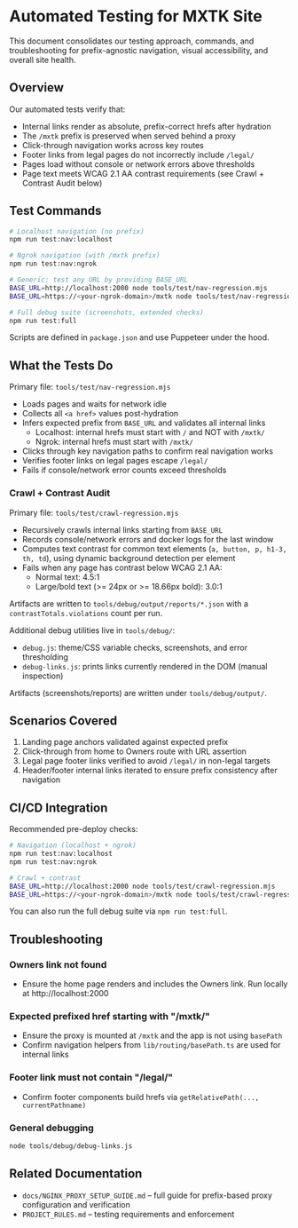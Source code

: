 # Automated Testing for MXTK Site

This document consolidates our testing approach, commands, and troubleshooting for prefix-agnostic navigation, visual accessibility, and overall site health.

## Overview

Our automated tests verify that:
- Internal links render as absolute, prefix-correct hrefs after hydration
- The `/mxtk` prefix is preserved when served behind a proxy
- Click-through navigation works across key routes
- Footer links from legal pages do not incorrectly include `/legal/`
- Pages load without console or network errors above thresholds
- Page text meets WCAG 2.1 AA contrast requirements (see Crawl + Contrast Audit below)

## Test Commands

```bash
# Localhost navigation (no prefix)
npm run test:nav:localhost

# Ngrok navigation (with /mxtk prefix)
npm run test:nav:ngrok

# Generic: test any URL by providing BASE_URL
BASE_URL=http://localhost:2000 node tools/test/nav-regression.mjs
BASE_URL=https://<your-ngrok-domain>/mxtk node tools/test/nav-regression.mjs

# Full debug suite (screenshots, extended checks)
npm run test:full
```

Scripts are defined in `package.json` and use Puppeteer under the hood.

## What the Tests Do

Primary file: `tools/test/nav-regression.mjs`

- Loads pages and waits for network idle
- Collects all `<a href>` values post-hydration
- Infers expected prefix from `BASE_URL` and validates all internal links
  - Localhost: internal hrefs must start with `/` and NOT with `/mxtk/`
  - Ngrok: internal hrefs must start with `/mxtk/`
- Clicks through key navigation paths to confirm real navigation works
- Verifies footer links on legal pages escape `/legal/`
- Fails if console/network error counts exceed thresholds

### Crawl + Contrast Audit

Primary file: `tools/test/crawl-regression.mjs`

- Recursively crawls internal links starting from `BASE_URL`
- Records console/network errors and docker logs for the last window
- Computes text contrast for common text elements (`a, button, p, h1-3, th, td`), using dynamic background detection per element
- Fails when any page has contrast below WCAG 2.1 AA:
  - Normal text: 4.5:1
  - Large/bold text (>= 24px or >= 18.66px bold): 3.0:1
  
Artifacts are written to `tools/debug/output/reports/*.json` with a `contrastTotals.violations` count per run.

Additional debug utilities live in `tools/debug/`:
- `debug.js`: theme/CSS variable checks, screenshots, and error thresholding
- `debug-links.js`: prints links currently rendered in the DOM (manual inspection)

Artifacts (screenshots/reports) are written under `tools/debug/output/`.

## Scenarios Covered

1. Landing page anchors validated against expected prefix
2. Click-through from home to Owners route with URL assertion
3. Legal page footer links verified to avoid `/legal/` in non-legal targets
4. Header/footer internal links iterated to ensure prefix consistency after navigation

## CI/CD Integration

Recommended pre-deploy checks:
```bash
# Navigation (localhost + ngrok)
npm run test:nav:localhost
npm run test:nav:ngrok

# Crawl + contrast
BASE_URL=http://localhost:2000 node tools/test/crawl-regression.mjs
BASE_URL=https://<your-ngrok-domain>/mxtk node tools/test/crawl-regression.mjs
```
You can also run the full debug suite via `npm run test:full`.

## Troubleshooting

### Owners link not found
- Ensure the home page renders and includes the Owners link. Run locally at http://localhost:2000

### Expected prefixed href starting with "/mxtk/"
- Ensure the proxy is mounted at `/mxtk` and the app is not using `basePath`
- Confirm navigation helpers from `lib/routing/basePath.ts` are used for internal links

### Footer link must not contain "/legal/"
- Confirm footer components build hrefs via `getRelativePath(..., currentPathname)`

### General debugging
```bash
node tools/debug/debug-links.js
```

## Related Documentation

- `docs/NGINX_PROXY_SETUP_GUIDE.md` – full guide for prefix-based proxy configuration and verification
- `PROJECT_RULES.md` – testing requirements and enforcement


